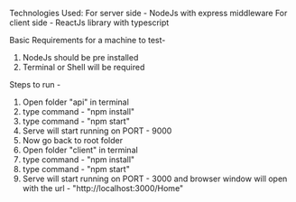 Technologies Used: 
    For server side - NodeJs with express middleware
    For client side - ReactJs library with typescript

Basic Requirements for a machine to test-
1. NodeJs should be pre installed
2. Terminal or Shell will be required

Steps to run - 
1. Open folder "api" in terminal
2. type command - "npm install"
3. type command - "npm start"
4. Serve will start running on PORT - 9000
5. Now go back to root folder
6. Open folder "client" in terminal
7. type command - "npm install"
8. type command - "npm start"
9. Serve will start running on PORT - 3000 and browser window will open with the url - "http://localhost:3000/Home"
